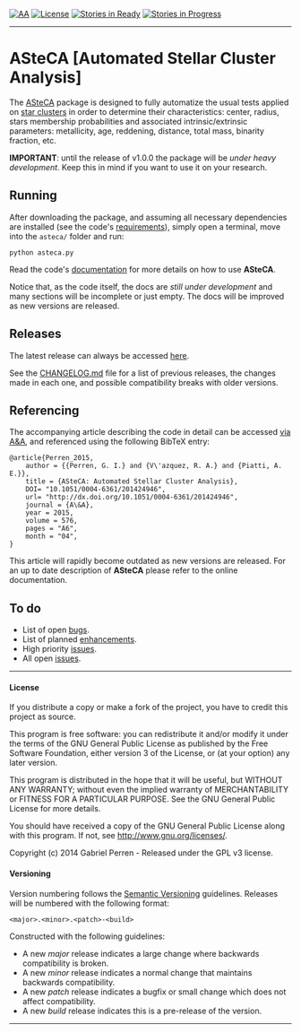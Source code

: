 [![AA](https://goo.gl/YT7as5)][20]
[![License](http://goo.gl/38AkxE)][21]
[![Stories in Ready](https://goo.gl/Jg3mg0)][22]
[![Stories in Progress](https://goo.gl/XeAMah)][22]
________________________________________________________________________________


# ASteCA [Automated Stellar Cluster Analysis]

The [ASteCA][1] package is designed to fully automatize the usual tests
applied on [star clusters][2] in order to determine their characteristics:
center, radius, stars membership probabilities and associated
intrinsic/extrinsic parameters: metallicity, age, reddening, distance, total
mass, binarity fraction, etc.

**IMPORTANT**: until the release of v1.0.0 the package will be *under heavy
development*. Keep this in mind if you want to use it on your research.


## Running

After downloading the package, and assuming all necessary dependencies are
installed (see the code's [requirements][3]), simply open a terminal, move
into the `asteca/` folder and run:

````
python asteca.py
````

Read the code's [documentation][4] for more details on how to use **ASteCA**.

Notice that, as the code itself, the docs are *still under development* and
many sections will be incomplete or just empty. The docs will be improved as
new versions are released.


## Releases

The latest release can always be accessed [here][5].

See the [CHANGELOG.md][6] file for a list of previous releases, the changes
made in each one, and possible compatibility breaks with older versions.


## Referencing

The accompanying article describing the code in detail can be accessed
[via A&A][7], and referenced using the following BibTeX entry:

````
@article{Perren_2015,
    author = {{Perren, G. I.} and {V\'azquez, R. A.} and {Piatti, A. E.}},
    title = {ASteCA: Automated Stellar Cluster Analysis},
    DOI= "10.1051/0004-6361/201424946",
    url= "http://dx.doi.org/10.1051/0004-6361/201424946",
    journal = {A\&A},
    year = 2015,
    volume = 576,
    pages = "A6",
    month = "04",
}
````

This article will rapidly become outdated as new versions are released. For an
up to date description of **ASteCA** please refer to the online documentation.


## To do

* List of open [bugs][8].
* List of planned [enhancements][9].
* High priority [issues][10].
* All open [issues][11].

________________________________________________________________________________
[1]: http://asteca.github.io
[2]: https://en.wikipedia.org/wiki/Star_cluster
[3]: http://asteca.readthedocs.org/en/latest/download.html#requirements
[4]: http://asteca.rtfd.org/
[5]: https://github.com/asteca/asteca/releases/latest
[6]: https://github.com/asteca/asteca/blob/active/CHANGELOG.md
[7]: http://www.aanda.org/articles/aa/abs/2015/04/aa24946-14/aa24946-14.html
[8]: https://github.com/asteca/asteca/issues?q=is%3Aopen+is%3Aissue+label%3Abug
[9]: https://github.com/asteca/asteca/issues?q=is%3Aopen+is%3Aissue+label%3Aenhancement
[10]: https://github.com/asteca/asteca/issues?q=is%3Aopen+is%3Aissue+label%3Ap%3Ahigh
[11]: https://github.com/asteca/asteca/issues


#### License

If you distribute a copy or make a fork of the project, you have to credit
this project as source.

This program is free software: you can redistribute it and/or modify it under
the terms of the GNU General Public License as published by the Free Software
Foundation, either version 3 of the License, or (at your option) any later
version.

This program is distributed in the hope that it will be useful, but WITHOUT
ANY WARRANTY; without even the implied warranty of MERCHANTABILITY or FITNESS
FOR A PARTICULAR PURPOSE. See the GNU General Public License for more details.

You should have received a copy of the GNU General Public License along with
this program. If not, see http://www.gnu.org/licenses/.

Copyright (c) 2014 Gabriel Perren - Released under the GPL v3 license.

#### Versioning

Version numbering follows the [Semantic Versioning][19] guidelines. Releases
will be numbered
with the following format:

`<major>.<minor>.<patch>-<build>`

Constructed with the following guidelines:

* A new *major* release indicates a large change where backwards compatibility
  is broken.
* A new *minor* release indicates a normal change that maintains backwards
  compatibility.
* A new *patch* release indicates a bugfix or small change which does not
  affect compatibility.
* A new *build* release indicates this is a pre-release of the version.

________________________________________________________________________________
[19]: http://semver.org/
[20]: http://www.aanda.org/articles/aa/abs/2015/04/aa24946-14/aa24946-14.html
[21]: http://www.gnu.org/licenses/gpl-3.0.en.html
[22]: http://waffle.io/asteca/asteca
